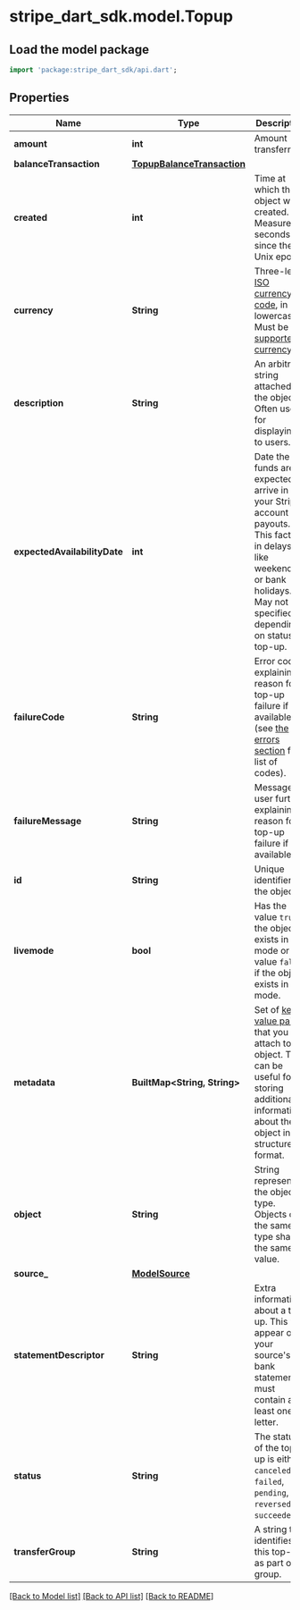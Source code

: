 # stripe_dart_sdk.model.Topup

## Load the model package
```dart
import 'package:stripe_dart_sdk/api.dart';
```

## Properties
Name | Type | Description | Notes
------------ | ------------- | ------------- | -------------
**amount** | **int** | Amount transferred. | 
**balanceTransaction** | [**TopupBalanceTransaction**](TopupBalanceTransaction.md) |  | [optional] 
**created** | **int** | Time at which the object was created. Measured in seconds since the Unix epoch. | 
**currency** | **String** | Three-letter [ISO currency code](https://www.iso.org/iso-4217-currency-codes.html), in lowercase. Must be a [supported currency](https://stripe.com/docs/currencies). | 
**description** | **String** | An arbitrary string attached to the object. Often useful for displaying to users. | [optional] 
**expectedAvailabilityDate** | **int** | Date the funds are expected to arrive in your Stripe account for payouts. This factors in delays like weekends or bank holidays. May not be specified depending on status of top-up. | [optional] 
**failureCode** | **String** | Error code explaining reason for top-up failure if available (see [the errors section](https://stripe.com/docs/api#errors) for a list of codes). | [optional] 
**failureMessage** | **String** | Message to user further explaining reason for top-up failure if available. | [optional] 
**id** | **String** | Unique identifier for the object. | 
**livemode** | **bool** | Has the value `true` if the object exists in live mode or the value `false` if the object exists in test mode. | 
**metadata** | **BuiltMap&lt;String, String&gt;** | Set of [key-value pairs](https://stripe.com/docs/api/metadata) that you can attach to an object. This can be useful for storing additional information about the object in a structured format. | 
**object** | **String** | String representing the object's type. Objects of the same type share the same value. | 
**source_** | [**ModelSource**](ModelSource.md) |  | [optional] 
**statementDescriptor** | **String** | Extra information about a top-up. This will appear on your source's bank statement. It must contain at least one letter. | [optional] 
**status** | **String** | The status of the top-up is either `canceled`, `failed`, `pending`, `reversed`, or `succeeded`. | 
**transferGroup** | **String** | A string that identifies this top-up as part of a group. | [optional] 

[[Back to Model list]](../README.md#documentation-for-models) [[Back to API list]](../README.md#documentation-for-api-endpoints) [[Back to README]](../README.md)


